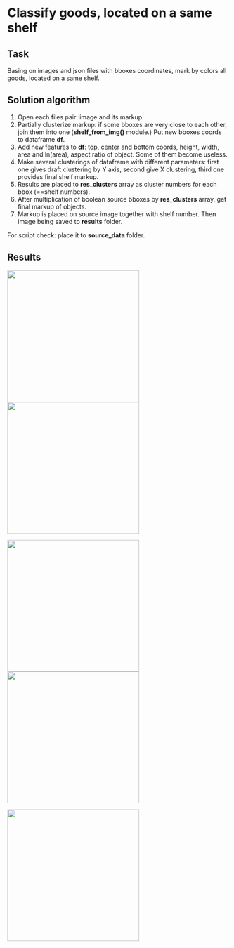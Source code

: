 # Classify goods, located on a same shelf

## Task

Basing on images and json files with bboxes coordinates, mark by colors all goods, located on a same shelf.

## Solution algorithm

1. Open each files pair: image and its markup.
2. Partially clusterize markup: if some bboxes are very close to each other, join them into one (**shelf_from_img()** module.) Put new bboxes coords to dataframe **df**.
3. Add new features to **df**: top, center and bottom coords, height, width, area and ln(area), aspect ratio of object. Some of them become useless.
4. Make several clusterings of dataframe with different parameters: first one gives draft clustering by Y axis, second give X clustering, third one provides final shelf markup.
5. Results are placed to **res_clusters** array as cluster numbers for each bbox (==shelf numbers).
6. After multiplication of boolean source bboxes by **res_clusters** array, get final markup of objects.
7. Markup is placed on source image together with shelf number. Then image being saved to **results** folder.

For script check: place it to **source_data** folder.

## Results

<img src = "https://github.com/2326wz/Test_tasks/blob/master/Goods%20shelf%20clustering/results/shelf_clustered_2df842e3-2a23-46f0-8ef5-4e4806cfb92e_0.jpeg" width=300>   <img src = "https://github.com/2326wz/Test_tasks/blob/master/Goods%20shelf%20clustering/results/shelf_clustered_24d8bfc3-af64-4525-9dfc-bab6d1df6cbe_0.jpeg" width=300>

<img src = "https://github.com/2326wz/Test_tasks/blob/master/Goods%20shelf%20clustering/results/shelf_clustered_47532b0d-96bc-4589-983f-1e3e5700626a_1.jpeg" width=300>   <img src = "https://github.com/2326wz/Test_tasks/blob/master/Goods%20shelf%20clustering/results/shelf_clustered_d3518d48-72d7-47f8-b334-4e61244c4378_0.jpeg" width=300>

<img src = "https://github.com/2326wz/Test_tasks/blob/master/Goods%20shelf%20clustering/results/shelf_clustered_f3629039-af8c-4072-b956-32b77b762f0d_4.jpeg" width=300>





